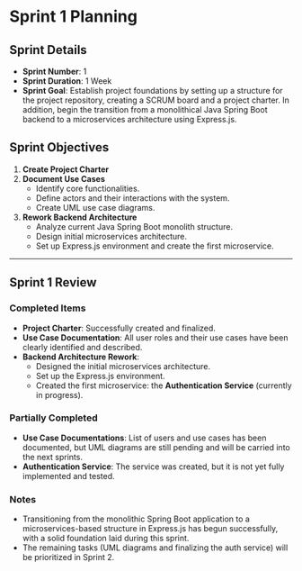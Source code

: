 # Sprint 1 Planning

## Sprint Details
- **Sprint Number**: 1
- **Sprint Duration**: 1 Week
- **Sprint Goal**: Establish project foundations by setting up a structure for the project repository, creating a SCRUM board and a project charter.
  In addition, begin the transition from a monolithical Java Spring Boot backend to a microservices architecture using Express.js.

## Sprint Objectives
1. **Create Project Charter**
2. **Document Use Cases**
   - Identify core functionalities.
   - Define actors and their interactions with the system.
   - Create UML use case diagrams.
3. **Rework Backend Architecture**
   - Analyze current Java Spring Boot monolith structure.
   - Design initial microservices architecture.
   - Set up Express.js environment and create the first microservice.
---

## Sprint 1 Review

### Completed Items
- **Project Charter**: Successfully created and finalized.
- **Use Case Documentation**: All user roles and their use cases have been clearly identified and described.
- **Backend Architecture Rework**:
  - Designed the initial microservices architecture.
  - Set up the Express.js environment.
  - Created the first microservice: the **Authentication Service** (currently in progress).

### Partially Completed
- **Use Case Documentations**: List of users and use cases has been documented, but UML diagrams are still pending and will be carried into the next sprints.
- **Authentication Service**: The service was created, but it is not yet fully implemented and tested.

### Notes
- Transitioning from the monolithic Spring Boot application to a microservices-based structure in Express.js has begun successfully, with a solid foundation laid during this sprint.
- The remaining tasks (UML diagrams and finalizing the auth service) will be prioritized in Sprint 2.



